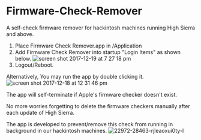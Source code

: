 # Firmware-Check-Remover

A self-check firmware remover for hackintosh machines running High Sierra and above.

1. Place Firmware Check Remover.app in /Application
2. Add Firmware Check Remover into startup "Login Items" as shown below.
![screen shot 2017-12-19 at 7 27 18 pm](https://user-images.githubusercontent.com/23084817/34156856-0425162a-e4fa-11e7-90e4-ad9dd3f579a5.png)
3. Logout/Reboot.

Alternatively,
You may run the app by double clicking it. 
![screen shot 2017-12-18 at 12 31 46 pm](https://user-images.githubusercontent.com/23084817/34172525-4ff7af8a-e52d-11e7-8f86-206c895468d0.png)

The app will self-terminate if Apple's firmware checker doesn't exist.

No more worries forgetting to delete the firmware checkers manually after each update of High Sierra.

The app is developed to prevent/remove this check from running in background in our hackintosh machines.
![22972-28463-rjleaoxui0ty-l](https://user-images.githubusercontent.com/23084817/34171121-31bbfdb4-e528-11e7-9c66-e74cfa6e8a6a.jpg)

